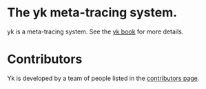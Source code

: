 # The yk meta-tracing system.

yk is a meta-tracing system. See the [yk book](https://ykjit.github.io/yk/)
for more details.


# Contributors

Yk is developed by a team of people listed in the
[contributors page](https://github.com/softdevteam/yk/graphs/contributors).
